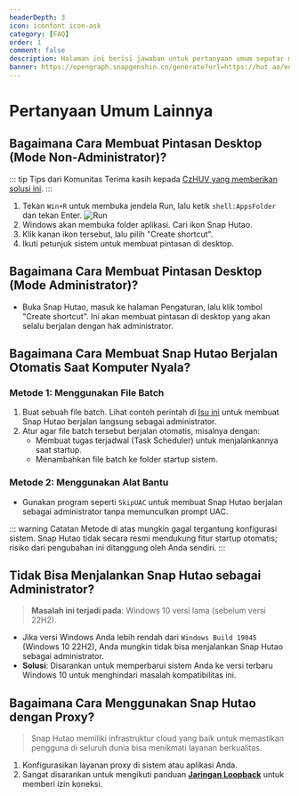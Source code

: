 ```yaml
---
headerDepth: 3
icon: iconfont icon-ask
category: [FAQ]
order: 1
comment: false
description: Halaman ini berisi jawaban untuk pertanyaan umum seputar masalah jaringan dan penggunaan program Snap Hutao.
banner: https://opengraph.snapgenshin.cn/generate?url=https://hut.ao/en/advanced/faq.html&has_description=False
---
```


# Pertanyaan Umum Lainnya

## Bagaimana Cara Membuat Pintasan Desktop (Mode Non-Administrator)?

::: tip Tips dari Komunitas
Terima kasih kepada [CzHUV yang memberikan solusi ini](https://github.com/DGP-Studio/Snap.Hutao.Docs/issues/12).
:::

1. Tekan `Win+R` untuk membuka jendela Run, lalu ketik `shell:AppsFolder` dan tekan Enter.
   ![Run](https://img.alicdn.com/imgextra/i3/1797064093/O1CN01Jj8c6i1g6du728e5A_!!1797064093.png_.webp)
2. Windows akan membuka folder aplikasi. Cari ikon Snap Hutao.
3. Klik kanan ikon tersebut, lalu pilih "Create shortcut".
4. Ikuti petunjuk sistem untuk membuat pintasan di desktop.

## Bagaimana Cara Membuat Pintasan Desktop (Mode Administrator)?

- Buka Snap Hutao, masuk ke halaman Pengaturan, lalu klik tombol "Create shortcut". Ini akan membuat pintasan di desktop yang akan selalu berjalan dengan hak administrator.

## Bagaimana Cara Membuat Snap Hutao Berjalan Otomatis Saat Komputer Nyala?

### Metode 1: Menggunakan File Batch
1. Buat sebuah file batch. Lihat contoh perintah di [Isu ini](https://github.com/DGP-Studio/Snap.Hutao/issues/184) untuk membuat Snap Hutao berjalan langsung sebagai administrator.
2. Atur agar file batch tersebut berjalan otomatis, misalnya dengan:
   - Membuat tugas terjadwal (Task Scheduler) untuk menjalankannya saat startup.
   - Menambahkan file batch ke folder startup sistem.

### Metode 2: Menggunakan Alat Bantu
- Gunakan program seperti `SkipUAC` untuk membuat Snap Hutao berjalan sebagai administrator tanpa memunculkan prompt UAC.

::: warning Catatan
Metode di atas mungkin gagal tergantung konfigurasi sistem. Snap Hutao tidak secara resmi mendukung fitur startup otomatis; risiko dari pengubahan ini ditanggung oleh Anda sendiri.
:::

## Tidak Bisa Menjalankan Snap Hutao sebagai Administrator?

> **Masalah ini terjadi pada**: Windows 10 versi lama (sebelum versi 22H2).

- Jika versi Windows Anda lebih rendah dari `Windows Build 19045` (Windows 10 22H2), Anda mungkin tidak bisa menjalankan Snap Hutao sebagai administrator.
- **Solusi**: Disarankan untuk memperbarui sistem Anda ke versi terbaru Windows 10 untuk menghindari masalah kompatibilitas ini.

## Bagaimana Cara Menggunakan Snap Hutao dengan Proxy?

> Snap Hutao memiliki infrastruktur cloud yang baik untuk memastikan pengguna di seluruh dunia bisa menikmati layanan berkualitas.

1. Konfigurasikan layanan proxy di sistem atau aplikasi Anda.
2. Sangat disarankan untuk mengikuti panduan **[Jaringan Loopback](loopback.md)** untuk memberi izin koneksi.